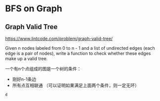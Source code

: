 # BFS on Graph
## Graph Valid Tree
https://www.lintcode.com/problem/graph-valid-tree/

Given n nodes labeled from 0 to n - 1 and a list of undirected edges (each edge is a pair of nodes), write a function to check whether these edges make up a valid tree.

一个有n个点组成的图是一个树的条件：
* 刚好n-1条边
* 所有点互相联通
（可以证明如果满足上面两个条件，则一定无环）
```java
d
```


<!--stackedit_data:
eyJoaXN0b3J5IjpbMTgwNDM1NTE5NSwtMTQ1MzMyMDgwOSwxND
U3MjgxMTY5LC01MjYyOTczOTFdfQ==
-->
